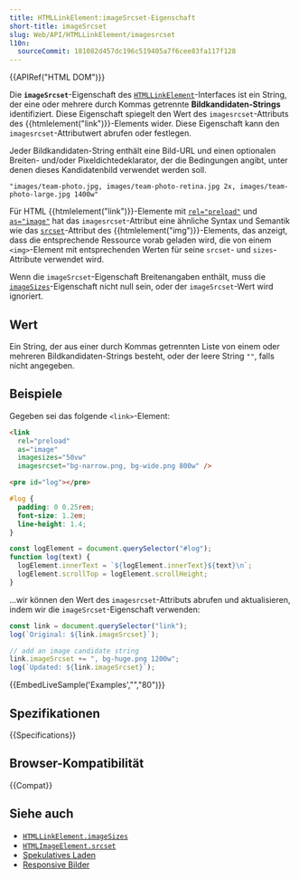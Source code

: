 ```yaml
---
title: HTMLLinkElement:imageSrcset-Eigenschaft
short-title: imageSrcset
slug: Web/API/HTMLLinkElement/imagesrcset
l10n:
  sourceCommit: 181082d457dc196c519405a7f6cee83fa117f128
---
```


{{APIRef("HTML DOM")}}

Die **`imageSrcset`**-Eigenschaft des [`HTMLLinkElement`](/de/docs/Web/API/HTMLLinkElement)-Interfaces ist ein String, der eine oder mehrere durch Kommas getrennte **Bildkandidaten-Strings** identifiziert. Diese Eigenschaft spiegelt den Wert des `imagesrcset`-Attributs des {{htmlelement("link")}}-Elements wider. Diese Eigenschaft kann den `imagesrcset`-Attributwert abrufen oder festlegen.

Jeder Bildkandidaten-String enthält eine Bild-URL und einen optionalen Breiten- und/oder Pixeldichtedeklarator, der die Bedingungen angibt, unter denen dieses Kandidatenbild verwendet werden soll.

```plain
"images/team-photo.jpg, images/team-photo-retina.jpg 2x, images/team-photo-large.jpg 1400w"
```

Für HTML {{htmlelement("link")}}-Elemente mit [`rel="preload"`](/de/docs/Web/HTML/Reference/Attributes/rel/preload) und [`as="image"`](/de/docs/Web/HTML/Reference/Elements/link#as) hat das `imagesrcset`-Attribut eine ähnliche Syntax und Semantik wie das [`srcset`](/de/docs/Web/HTML/Reference/Elements/img#srcset)-Attribut des {{htmlelement("img")}}-Elements, das anzeigt, dass die entsprechende Ressource vorab geladen wird, die von einem `<img>`-Element mit entsprechenden Werten für seine `srcset`- und `sizes`-Attribute verwendet wird.

Wenn die `imageSrcset`-Eigenschaft Breitenangaben enthält, muss die [`imageSizes`](/de/docs/Web/API/HTMLLinkElement/imageSizes)-Eigenschaft nicht null sein, oder der `imageSrcset`-Wert wird ignoriert.

## Wert

Ein String, der aus einer durch Kommas getrennten Liste von einem oder mehreren Bildkandidaten-Strings besteht, oder der leere String `""`, falls nicht angegeben.

## Beispiele

Gegeben sei das folgende `<link>`-Element:

```html
<link
  rel="preload"
  as="image"
  imagesizes="50vw"
  imagesrcset="bg-narrow.png, bg-wide.png 800w" />
```

```html hidden
<pre id="log"></pre>
```

```css hidden
#log {
  padding: 0 0.25rem;
  font-size: 1.2em;
  line-height: 1.4;
}
```

```js hidden
const logElement = document.querySelector("#log");
function log(text) {
  logElement.innerText = `${logElement.innerText}${text}\n`;
  logElement.scrollTop = logElement.scrollHeight;
}
```

…wir können den Wert des `imagesrcset`-Attributs abrufen und aktualisieren, indem wir die `imageSrcset`-Eigenschaft verwenden:

```js
const link = document.querySelector("link");
log(`Original: ${link.imageSrcset}`);

// add an image candidate string
link.imageSrcset += ", bg-huge.png 1200w";
log(`Updated: ${link.imageSrcset}`);
```

{{EmbedLiveSample('Examples',"","80")}}

## Spezifikationen

{{Specifications}}

## Browser-Kompatibilität

{{Compat}}

## Siehe auch

- [`HTMLLinkElement.imageSizes`](/de/docs/Web/API/HTMLLinkElement/imageSizes)
- [`HTMLImageElement.srcset`](/de/docs/Web/API/HTMLImageElement/srcset)
- [Spekulatives Laden](/de/docs/Web/Performance/Guides/Speculative_loading#link_relpreload)
- [Responsive Bilder](/de/docs/Web/HTML/Guides/Responsive_images)
